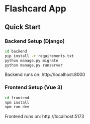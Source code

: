 # Flashcard App

## Quick Start

### Backend Setup (Django)

```bash
cd backend
pip install -r requirements.txt
python manage.py migrate
python manage.py runserver
```

Backend runs on: http://localhost:8000

### Frontend Setup (Vue 3)

```bash
cd frontend
npm install
npm run dev
```

Frontend runs on: http://localhost:5173

